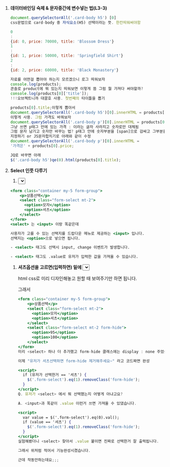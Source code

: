 1. ****데이터바인딩 숙제 & 문자중간에 변수넣는 법(L3-3)****
    
    ```jsx
    document.querySelectorAll('.card-body h5') [0]
    css문법으로 card-body 중 자식요소(H5) 선택이라는 뜻. 한칸띄워써야함
    ```
    
    ```jsx
    0
    : 
    {id: 0, price: 70000, title: 'Blossom Dress'}
    1
    : 
    {id: 1, price: 50000, title: 'Springfield Shirt'}
    2
    : 
    {id: 2, price: 60000, title: 'Black Monastery'}
    
    자료를 어떤걸 뽑아야 하는지 모르겠으니 로그 띄워보자
    console.log(products);
    콘솔로 product에 뭐 있는지 띄워보면 이렇게 뜸 그럼 뭘 가져다 써야할까?
    console.log(products[0]['title']);
    !!!오브젝트니까 대괄호 사용. 첫번째의 타이틀을 뽑기
    
    products[0].title;이렇게 뽑아서
    document.querySelectorAll('.card-body h5')[0].innerHTML = products[0].title;
    이렇게 사용. 그럼 가격도 바꿔보자
    document.querySelectorAll('.card-body p')[0].innerHTML = products[0].price;
    그냥 쓰면 p태그 안에 있는 가격 : 이라는 글자 사라지고 숫자로만 대체됨
    그럼 문자 남기고 숫자만 바꾸는 법? p태그 안에 숫자부분을 [span]으로 감싸고 그부분을
    지정하기 or JS문자합치기로 아래와 같이 수정
    document.querySelectorAll('.card-body p')[0].innerHTML = 
    '가격은' + products[0].price;
    
    JQ로 바꾸면 아래
    $('.card-body h5')qe(0).html(products[0].title);
    ```
    
2. ****Select 인풋 다루기****
    1. **<select> 사용법**
    
    ```jsx
    <form class="container my-5 form-group">
        <p>상품선택</p>
        <select class="form-select mt-2">
          <option>모자</option>
          <option>셔츠</option>
        </select>
    </form>
    <select> 는 <input> 이랑 똑같은데
    
    사용자가 고를 수 있는 선택지를 드랍다운 메뉴로 제공하는 <input> 입니다. 
    선택지는 <option>으로 넣으면 됩니다.
    
    - <select> 태그도 선택시 input, change 이벤트가 발생합니다.
    
    - <select> 태그도 .value로 유저가 입력한 값을 가져올 수 있습니다.
    ```
    
    1. **셔츠옵션을 고르면(입력하면) 밑에 <select> 하나 더 만들기**
        1. 
        
        html css로 미리 디자인해놓고 원할 때 보여주기만 하면 됩니다.
        
        그래서
        
        ```jsx
        <form class="container my-5 form-group">
            <p>상품선택</p>
            <select class="form-select mt-2">
              <option>모자</option>
              <option>셔츠</option>
            </select>
            <select class="form-select mt-2 form-hide">
              <option>95</option>
              <option>100</option>
            </select>
        </form>
        미리 <select> 하나 더 추가했고 form-hide 클래스에는 display : none 주었습니다.
        
        이제 "유저가 셔츠선택하면 form-hide 제거해주세요~" 라고 코드짜면 완성
        ```
        
        ```jsx
        <script>
          if (유저가 선택한거 == '셔츠') {
            $('.form-select').eq(1).removeClass('form-hide');
          }
        </script>
        Q. 유저가 <select> 에서 뭐 선택했는지 어떻게 아냐고요?
        
        A. <input>과 똑같이 .value 이런거 쓰면 가져올 수 있댔습니다.
        ```
        
        ```jsx
        <script>
          var value = $('.form-select').eq(0).val();
          if (value == '셔츠') {
            $('.form-select').eq(1).removeClass('form-hide');
          }
        </script>
        실험해봤더니 <select> 찾아서 .value 붙이면 진짜로 선택한거 잘 출력됩니다.
        
        그래서 위처럼 적어서 기능완성시켰습니다.
        
        근데 작동안하는데요;;;
        ```
        
        > <script> 안에 대충 적은 코드는 페이지 로드시 1회 실행됨
        > 
        
        자주 중요하게 말하는 내용입니다 잘 명심하십시오.!!!
        
        지금 "유저가 셔츠선택하면 form-hide 제거해주세요~" 라고 코드짰는데
        
        이 코드는 <script> 안에 적었기 때문에 그냥 페이지 로드시 1회 실행되고 다시는 실행되지 않습니다.
        
        그래서 **저 코드를 <select> 조작할 때 마다 실행한다면** 의도대로 잘 동작하지 않을까요
        
        아닙니까
        
        ```jsx
        <script>
          $('.form-select').eq(0).on('input', function(){
        
            var value = $('.form-select').eq(0).val();
            if (value == '셔츠') {
              $('.form-select').eq(1).removeClass('form-hide');
            }
        
          });
        </script>
        <input>이나 <select> 조작할 때 input 이벤트가 발생하기 때문에
        
        그 이벤트리스너를 부착해봤습니다. 
        
        잘되는군요
        ```
        
        (응용)
        
        1. 심심하면 '모자'를 선택했을 때 <select>를 다시 숨기는 기능도 만들어봅시다.
        2. 지금 비슷한 셀렉터들이 많은데 변수화하면 성능개선이 되겠군요
        3. 이벤트리스너 안에서 e.currentTarget 아니면 this 이런거 써도 될듯요
3. ****Select 2 : 자바스크립트로 html 생성하는 법(L3-5)****
    1. 저번시간에 짠 코드는 **확장성이 부족**합니다.
        
        셔츠사이즈를 95, 100 이라고 하드코딩해놓고 보여주기만 하기 때문입니다.
        
        실제 쇼핑몰이라면 셔츠 사이즈가 매일매일 바뀔 것인데
        
        이럴 경우 서버에서 보낸 데이터 갯수에 맞게 <option> 태그를 생성해줘야 좋을듯요
        
        그래서 html을 생성하는 법을 알아봅시다.
        
    
    > html 생성하는 법 1
    > 
    
    <div> 안에 <p> 태그를 생성하려면
    
    ```jsx
    <div id="test">
    
    </div>
    
    <script>
      var a = document.createElement('p'); 
      a.innerHTML = '안녕';
      document.querySelector('#test').appendChild(a);
    </script>
    ```
    
    이러면 생성됩니다. 개발자도구 까보면 div 안에 p태그가 생성되어있습니다.
    
    - document.createElement() 쓰면 html 자료를 하나 생성해줍니다. 여기선 P태그를 생성할 것.
    - 그걸 맘대로 조작한 다음 appendChild() 써서 아무데나 넣으면 html이 생성됩니다.
    
    이건 좀 복잡해서 아래방법을 마니씀
    
    > html 생성하는 법 1
    > 
    
    <div> 안에 <p> 태그를 생성하려면
    
    ```jsx
    <div id="test">
    
    </div>
    
    <script>
      var a = document.createElement('p');
      a.innerHTML = '안녕';
      document.querySelector('#test').appendChild(a);
    </script>
    ```
    
    이러면 생성됩니다. 개발자도구 까보면 div 안에 p태그가 생성되어있습니다.
    
    - document.**createElement**() 쓰면 html 자료를 하나 생성해줍니다.
    - 그걸 맘대로 조작한 다음 appendChild() 써서 아무데나 넣으면 html이 생성됩니다.
    
    > html 생성하는 법 2
    > 
    
    ```jsx
    <div id="test">
    
    </div>
    
    <script>
      var a = '<p>안녕</p>';
      document.querySelector('#test').insertAdjacentHTML('beforeend', a);
    </script>
    ```
    
    이래도 생성됩니다.
    
    - 문자자료로 html을 만든 다음
    - **insertAdjacentHTML**() 안에 넣으면 됩니다. (insertAdjacentHTML는 추가해주는 문법)
    - 이너html로 해도 됨? 이건 다시 확인
    - 'beforeend' 이건 안쪽 맨 밑에 추가하라는 뜻입니다. 싫으면 맘대로 변경가능
    
    **1번 방법은 코드가 너무 길고 복잡하기 때문에 특별한 이유 없으면 2번 방법을 씁니다.**
    
    실은 1번이 더 빠르게 동작하는데 0.0000x초 차이임
    
    ```jsx
    <div id="test">
    
    </div>
    
    <script>
      var a = '<p>안녕</p>';
      $('#test').append(a);
    </script>
    ```
    
    이래도 됩니다.
    
    append는 안쪽 맨 밑에 추가하라는 뜻입니다.
    
    **Q. 저는 안쪽에 추가하는게 아니라 아예 바꾸고 싶은데요**
    
    A. div찾아서 innerHTML = '<p></p>' 쓰셈
    
    jQuery에선 .html() 입니다.
    
    > 바지옵션 누르면 다른 사이즈가 나와야하는데
    > 
    
    ```jsx
    <form class="container my-5 form-group">
        <p>상품선택</p>
        <select class="form-select mt-2">
          <option>모자</option>
          <option>셔츠</option>
          <option>바지</option>
        </select>
        <select class="form-select mt-2 form-hide">
          <option>95</option>
          <option>100</option>
        </select>
    </form>
    ```
    
    첫 <select> 에 바지옵션을 추가해봅시다.
    
    이거 누르면 28과 30 사이즈가 담긴 <select>가 떠야합니다.
    
    코드 어떻게 짜야하죠?
    
    당연히 html을 미리 만들어놨다가 보여줘도 되는데
    
    실제 쇼핑몰의 경우 그렇게 만들어놓을 순 없습니다.
    
    바지 사이즈가 매일 달라지면 어떻게 합니까 매일 아침 html 수정할 것임?
    
    실제 서비스는 매번 서버에서 데이터를 받아와서 **"데이터 갯수만큼 <option> 생성해주세요~"** 라고 코드를 짜놓습니다.
    
    그래서 우리도 이를 대비하기 위해 html을 미리 만들어놓지말고 자바스크립트로 html을 생성해봅시다.
    
    ```jsx
    <script>
      $('.form-select').eq(0).on('input', function(){
    
        var value = $('.form-select').eq(0).val();
        if (value == '셔츠') {
          $('.form-select').eq(1).removeClass('form-hide');
        }
        else if (value == '바지'){
          $('.form-select').eq(1).removeClass('form-hide');
          $('.form-select').eq(1).html('');
          var 템플릿 = `<option>28</option><option>30</option>`;
          $('.form-select').eq(1).append(템플릿)
        }
    
      });
    </script>
    ```
    
    그래서 유저가 바지를 선택하면
    
    1. 일단 둘 째 <select> 보여주셈
    
    2. 둘 째 <select> 안에 비워주셈
    
    3. html 만들어서 둘 째 <select> 안에 append(추가해주세요) 해주셈
    
    이라고 코드를 짰더니 진짜로 그렇게 해줍니다.
    
    아니면 더 간단하게 할 수도 있을듯요
    
    (응용)
    
    - 바지 눌렀다가 다시 셔츠 누르면 뭔가 이상해지는 문제도 해결해보면 어떨까요.
    
    셔츠눌렀을 때 둘 째 <select> 안에 있는 html도 조정해줘야겠군요.
    
4. ****Select 3 : forEach, for in 반복문(L3-6)****
    1. **동적으로 <option> 생성하려면 반복문 필요할듯**
        
        ```jsx
        <script>
          var pants = [28, 30, 32];
          $('.form-select').eq(0).on('input', function(){
        
            var value = $('.form-select').eq(0).val();
            if (value == '셔츠') {
              $('.form-select').eq(1).removeClass('form-hide');
            }
            else if (value == '바지'){
              $('.form-select').eq(1).removeClass('form-hide');
              $('.form-select').eq(1).html('');
              여기다 무슨 코드 짜야함
            }
        
          });
        </script>
        ```
        
        맨 위에 pants 라는 변수를 하나 만들고 서버에서 보낸데이터라고 가정해봅시다.
        
        **pants 데이터 갯수만큼 <option>을 생성하고싶으면** 어떻게 해야할까요?
        
        반복문 쓰면 될 것 같은데요
        
        ```jsx
        <script>
          var pants = [28, 30, 32];
          $('.form-select').eq(0).on('input', function(){
        
            var value = $('.form-select').eq(0).val();
            if (value == '셔츠') {
              $('.form-select').eq(1).removeClass('form-hide');
            }
            else if (value == '바지'){
              $('.form-select').eq(1).removeClass('form-hide');
              $('.form-select').eq(1).html('');
              for (let i = 0; i < pants.length; i++){
                <option>생성해주세요~
              }
            }
        
          });
        </script>
        ```
        
        ▲ 반복문 쓰면 해결될듯요 pants.length 만큼 반복해달라고 하면 됩니다.
        
        근데 이거보다 조금 더 쉬운 반복문을 알아봅시다.
        
    2. **array 다룰 때 쉬운 forEach 반복문 써보기**
        
        array 자료 뒤에 붙일 수 있는 forEach() 라는 기본함수가 있습니다.
        
        이것도 반복문임
        
        ```jsx
        var pants = [28, 30, 32];
        pants.forEach(function(){
          console.log('안녕')
        });
        ```
        
        이렇게 쓰면 pants 안의 데이터 갯수만큼
        
        forEach 콜백함수 안에 있는 코드가 실행됩니다.
        
        3번 실행될듯요
        
        그래서 array 자료 다룰 때 for 반복문 쓰기 귀찮으면 forEach 뒤에 붙여도 됩니다.
        
        **Q. 콜백함수 왜넣음?**
        
        A. 자바스크립트 forEach 만든 사람이 그렇게 쓰래요
        
        ```jsx
        var pants = [28, 30, 32];
        pants.forEach(function(a, i){
          console.log(a)
        });
        ```
        
        콜백함수 안에 파라미터 2개까지 작명이 가능한데 (실은 3개까지인데 몰라도 됩니다)
        
        첫 파라미터는 **반복문 돌 때 마다 array 안에 있던 하나하나의 데이터**가 되고
        
        둘 째 파라미터는 **반복문 돌 때 마다 0부터 1씩 증가하는 정수**가 됩니다.
        
        진짠지 확인하려면 a와 i 출력해보셈
        
        그래서 편리해보이면 forEach 씁시다.
        
        ```jsx
        <script>
          var pants = [28, 30, 32];
          $('.form-select').eq(0).on('input', function(){
        
            var value = $('.form-select').eq(0).val();
            if (value == '셔츠') {
              $('.form-select').eq(1).removeClass('form-hide');
            }
            else if (value == '바지'){
              $('.form-select').eq(1).removeClass('form-hide');
              $('.form-select').eq(1).html('');
              pants.forEach(function(a){
                $('.form-select').eq(1).append(`<option>${a}</option>`)
              })
            }
        
          });
        </script>
        a가 array 안에 있던 데이터임. 28, 30, 32
        `<option>${a}</option>`
        ```
        
        ▲ 그래서 아까 코드도 이렇게 바꿔봤습니다.
        
        이제 pants 라는 서버에서 보낸 데이터가 바뀔 때 마다
        
        거기에 맞게 <option>이 생성되겠군요. 변화에 대응이 좋은 코드가 되었습니다.
        
        심심하면
        
        var shirts = [95, 100, 105] 이렇게 위에 코드 추가해놓은 다음
        
        셔츠 선택시 이 데이터 갯수만큼 <option>을 생성해보는 것도 해봅시다.
        
    3. **object 다룰 때 쉬운 for in 반복문**
        
        object 자료 갯수만큼 반복문을 돌리고 싶으면
        
        ```
        var obj = { name : 'kim', age : 20 }
        
        for (var key in obj){
          console.log('안녕')
        }
        ```
        
        for in 반복문 쓰면 됩니다.
        
        그럼 콘솔창에 '안녕'이 2회 출력될듯요
        
        그리고 for in 반복문 쓰면 object 자료 안에 있는 key와 value를 다 출력해볼 수도 있습니다.
        
        지금 key라고 작명하는 부분은 반복문이 돌 때 마다 object자료 안에 있던 key값이 됩니다.
        
        ```
        var obj = { name : 'kim', age : 20 }
        
        for (var key in obj){
          console.log(key)
        }
        ```
        
        출력해보면 진짜로 name, age 잘 나옵니다.
        
        key 말고 실제 자료인 value를 출력하고 싶으면
        
        console.log(obj[key]) 이렇게 써보셈
        
        > 그래서 반복문의 용도는 2개가 있는데
        > 
        
        실은 코드 복사붙여넣기용으로 쓰는게 for 반복문이라 했는데
        
        array나 object 자료 전부 꺼내서 쓰고 싶을 때도 반복문을 쓰면 유용합니다.
        
        그래서
        
        1. 코드복붙하고싶으면
        
        2. array, object 자료 다 꺼내고 싶을 때
        
        반복문 사용하면 유용합니다.
        
    4. **새로운 arrow function 문법**
        
        함수 만드는 다른 문법이 있습니다. 특히 콜백함수만들 때 자주 쓰는 방법인데
        
        ```
        var pants = [28, 30, 32];
        pants.forEach(function(a){
          console.log(a)
        });
        
        pants.forEach((a) => {
          console.log(a)
        });
        ```
        
        function 키워드 대신 => 화살표를 ( ) 우측에 부착해도 똑같이 함수만들 수 있습니다.
        
        저걸 arrow function 이라고 합니다.
        
        ```
        pants.forEach( a => {
          console.log(this)
        });
        ```
        
        arrow function은 파라미터가 하나면 () 소괄호 생략해도 봐줍니다.
        
        함수 중괄호 안에 return 한 줄 밖에 없으면 { } 중괄호와 return 동시에 생략해도 봐줍니다.
        
        그래서 간결하니 콜백함수에 자주 사용하는 사람들이 있습니다.
        
        여러분도 쓰고싶으면 쓰셈
        
        ```
        let 함수 = function(){ console.log('안녕') }
        let 함수 = () => { console.log('안녕') }
        ```
        
        참고로 함수 이렇게 만들어쓰는 사람도 있습니다.
        
        이럴 때도 arrow function이 가끔 보입니다.
        
        그냥 함수와 arrow function의 기능차이는 하나가 있는데
        
        함수 안에서 this를 써야할 경우
        
        - 그냥 함수는 함수 안에서 this를 알맞게 재정의해줍니다.
        - (주의)arrow function쓰면 함수 안의 this 뜻이 달라질 수 있음
        - arrow function은 함수 안에서 this를 재정의해주지 않고 **바깥에 있던 this를 그대로 씁니다.**
        
        그래서 이벤트리스너 콜백함수안에서 this를 써야하면 arrow function 쓰면 의도와 다르게 동작할 수도 있습니다.
        
        그런데선 쓰지마십시오
        
5. ****array, for 반복문 실력향상 과제(L3-7)****
    1. 
    
    > Q. Array에서 철수라는 자료를 찾고 싶습니다
    > 
    
    array에서 이름을 찾아주는 함수를 만들고 있습니다.
    
    함수 안에 파라미터로 이름을 집어넣으면
    
    그 이름이 출석부에 있으면 콘솔창에 출력해주는 함수를 만들어봅시다.
    
    어떻게 만들면 될까요?
    
    ```
    var 출석부 = ['흥민', '영희', '철수', '재석'];
    
    function 이름찾기(){
    //여기다 코드 짜십쇼
    }
    
    ```
    
    **동작 예시 :**
    
    **이름찾기('철수');** 라고 쓰면 콘솔창에 **'있어요'**라는 글자가 떠야합니다.
    
    **이름찾기('명수');** 라고 쓰면 콘솔창에 아무 글자도 뜨지 않아야합니다.
    
    **(조건) 이상한데서 찾아온 find, indexOf 같은 자바스크립트 기본함수들 사용금지**
    
    **5시간동안 코드 한줄 못적었을 때 펼쳐볼 힌트**
    
    ```jsx
    컴퓨터야 array안에 파라미터가 들어있는지 찾아봐~ 라고 명령을 한 번에 주면 어려워합니다.  
    
    "지금 들어온 파라미터가 array[0] 이랑 같냐"
    
    "지금 들어온 파라미터가 array[1] 이랑 같냐"
    
    "지금 들어온 파라미터가 array[2] 이랑 같냐"
    
    ... 
    
    계속 물어보면 됩니다. 
    
    그리고 같으면 출력해주면 될듯요
    ```
    
    **3일 고민한 후 펼쳐볼 답안**
    
    ```jsx
    var 출석부 = ['흥민', '영희', '철수', '재석'];
    
    function 이름찾기(name){
      name이 출석부[0]에 있으면 console.log('있어요')
      name이 출석부[1]에 있으면 console.log('있어요')
      name이 출석부[2]에 있으면 console.log('있어요')
      ... 계속
    }
    
    이름찾기('철수');
    ```
    
    이렇게 계속 코드짜면 되겠군요.
    
    if문을 4개 정도 쓰면 됩니다.
    
    근데 같은 코드를 발견하면 반복문같은걸로 축약할 수 있겠군요.
    
    ```jsx
    var 출석부 = ['흥민', '영희', '철수', '재석'];
    
    function 이름찾기(name){
      for (var i = 0; i < 4; i++) {
        if ( name == 출석부[i]) {
          console.log('있어요')
        }
      }
    }
    
    이름찾기('철수');
    
    물론 indexOf, find 이런 자바스크립트 기본함수 찾아서 쓰면 array에서 문자검색을 
    쉽게 할 수 있습니다.
    
    그 기능을 직접 기본 문법만으로 짜는 것도 좋은 연습입니다.
    
    (응용)
    
    출석부 array 안에 '철수'가 2번이나 들어있으면 '있어요'가 2번이나 출력되는군요.
    
    1번만 출력되게하려면 어떻게하죠?
    
    아마 return 이런 키워드 쓰면 함수가 종료되니까 그런거 써도 될듯요
    ```
    
    > Q. 갑자기 구구단을 콘솔창에 출력하고 싶습니다.
    > 
    
    철수는 구구단을 외우지 못하는 관계로
    
    자바스크립트를 이용해 구구단을 2단부터 9단까지 콘솔창에 출력하고 싶어졌습니다.
    
    빨리 출력해보십시오.
    
    **콘솔창 출력결과 :**
    
    2
    
    4
    
    6
    
    8
    
    ...
    
    18
    
    3
    
    6
    
    9
    
    12
    
    ...
    
    27
    
    이렇게 2단부터 9단까지의 곱셈 결과부분만 쭉 출력해보면 됩니다.
    
    **6시간 고민해도 코드한줄 못쳤다면 펼쳐볼 힌트**
    
    뭔가 반복문 써야할거같아서 for 반복문 적어놓고 고민하는거같은데
    
    그건 천재들이나 하는거지 우리같은 일반인은 for 부터 적으면 90% 확률로 실패합니다.
    
    반복문은 비슷한 코드 축약할 때 쓰면 됩니다.
    
    그리고 전체를 어떻게 구현할지 생각하려하지말고
    
    가장 쉬운거 하나만 먼저 구현해보면 쉽습니다. 그냥 2단만 출력해봅시다.
    
    ```jsx
    console.log(2);
    console.log(4);
    console.log(6);
    ...
    console.log(18);
    ```
    
    이러면 2단 구현 끝입니다.
    
    코드가 긴게 싫다면 for 반복문 쓰든가 하십쇼
    
    이제 알아서 3단도 해보고 4단도 해보고 9단까지 하면 구현 끝입니다.
    
    **최소 3일 고민해본 후 펼쳐볼 답안**
    
    맨날 코딩책 앞부분에 나오는 문제인데
    
    이상한 2중 중첩 반복문보고 다들 포기합니다.
    
    왜냐면 남의 코드 보고 해석하는건 어려운일입니다. 직접 뭐라도 해보는게 이해가 빠름
    
    ```jsx
    console.log(2);
    console.log(4);
    console.log(6);
    ...
    console.log(18);
    ```
    
    이러면 2단 구현 끝입니다.
    
    그런데 코드가 비슷한게 반복이 되니 반복문 안에 담으면 참 좋을 것 같군요.
    
    ```jsx
    for (let i = 1; i < 10; i++) {
      console.log(2 * i)
    }
    
    ```
    
    이렇게 하면 i가 2부터 9까지 반복될듯요 아까코드 축약 끝
    
    반복문은 언제나 선택일 뿐 필수가 아닙니다. 그냥 코드 줄이는 용도임
    
    2단은 방금 해결했으니 3단, 4단은 어떻게 출력할까요?
    
    ```jsx
    for (let i = 1; i < 10; i++) {
      console.log(2 * i)
    }
    
    for (let i = 1; i < 10; i++) {
      console.log(3 * i)
    }
    
    for (let i = 1; i < 10; i++) {
      console.log(4 * i)
    }
    ```
    
    이러면 3단 4단도 완성인데
    
    똑같은 코드 3줄이 계속 반복되는군요
    
    이것도 반복문으로 축약하고 싶으면 하면 됩니다.
    
    ```jsx
    for (let k = 2; k < 10; i++) {
      for (let i = 1; i < 10; i++) {
        console.log(k * i)
      }
    }
    ```
    
    아까 반복되던 3줄을 다른 반복문으로 축약해봤습니다.
    
    다른 반복문을 또 쓸 땐 변수같은게 중복되면 이상해질 것 같으니 다른 k라는 이름으로 준비했습니다.
    
    답부터 보면 "**for 2번 쓰는건 배운 적이 없는데 이게 뭐람"** 이런 생각이 들 뿐입니다.
    
    직접 console.log() 하드코딩해놓고 비슷한 부분 for 쓰는 연습부터 하면 그냥 별거 아닙니다.
    
    > Q. 평균점수 계산기 만들기
    > 
    
    어떤 함수에
    
    기존 모의고사 성적들을 array 자료에 전부 담아 **첫 파라미터로** 입력하고
    
    이번 11월 모의고사 성적을 **둘 째 파라미터로** 입력하면
    
    11월 성적이 기존 성적들의 평균에 비해 얼마나 우수한지 결과를 알려주고 싶습니다.
    
    어떻게 함수를 만들면 될까요?
    
    **동작예시 :**
    
    **함수([10, 20, 30, 40, 50], 40)** 이렇게 쓰면 콘솔창에 **"평균보다 10점이 올랐네요"**가 떠야합니다. (평균이 30이니까)
    
    **함수([40, 40, 40], 20)** 이렇게 쓰면 콘솔창에 **"평균보다 20점이 떨어졌네요 재수추천"**이 떠야합니다. (평균이 40이니까)
    
    **산수문제에 굳이 답을 봐야합니까**
    
    ```jsx
    방법은 달라도 잘되면 전부 정답입니다.
    
    일단 함수는 2개의 파라미터를 입력할 수 있어야 하니 구멍 2개 뚫고 시작했습니다. 
    
    function 함수(arr, b){
      arr 안에 있는 숫자들 평균내기
      그걸 b랑 비교해서 b가 더 크면 console.log('올랐네요')
      b가 더 작으면 console.log('재수추천')
    }
    한글부터 입력해봤습니다.
    
    평균부터 내봅시다.
    
    평균은 그냥 첫 파라미터 (array자료) 안에 있던거 다 더하고 총 갯수로 나누면 됩니다.
    
     
    
    다 어떻게 더하냐고요? 
    
    var result = 0; 이런거 만들고 
    
    result = result + arr[0];
    
    result = result + arr[1];
    
    result = result + arr[2];
    
    ...
    
    계속 적으면 되는것이지 또 이상한 고민하고 계셨습니까 
    
    길게 적는거 싫으면 반복문 같은거 써도 될듯요 
    
     
    
     
    
     
    
     
    
    function 함수(arr, b){
      var result = 0;
    
      for ( let i = 0; i < arr.length; i++ ) {
        result = result + arr[i]
      }
      console.log(result);
    }
    
    함수([2,3,4], 10);
    다 더했습니다. 
    
    중간중간 콘솔창에 출력해보면서 해야지 상상으로 하면 안됩니다. 
    
    그리고 이걸 입력한 성적 갯수 (arr.length)로 나누면 될듯요 
    
    나누는건 알아서 하고 
    
    그걸 이제 b 파라미터랑 비교하면 됩니다. 
    
     
    
     
    
    function 함수(arr, b){
      var result = 0;
    
      for ( let i = 0; i < arr.length; i++ ) {
        result = result + arr[i]
      }
      
      if (result/arr.length < b) {
        console.log('올랐네요');
      } else {
        console.log('같거나 떨어졌네요 재수추천')
      }
    }
    
    함수([2,3,4], 10);  //올랐네요 출력될듯 
    if문으로 비교해봤다고 합니다. 이제 잘될듯요 
    
    정확히 얼마나 올랐는지 표기해주는 것도 좋겠군요
    
    "와 x점이나 올랐네요" 이런 것도 알아서 출력해보도록 합시다.
    ```
    # 자바스크립트-2 ****Ajax 1 : 개념정리(L3-8)****

1. ****Ajax 1 : 개념정리****
    1. **서버와 요청에 대한 용어정리**
        
        GET요청은 서버에 있던 데이터를 읽고싶을 때 주로 사용하고
        
        POST요청은 서버로 데이터를 보내고 싶을 때 사용합니다.
        
        **AJAX :** 
        
        서버에 GET, POST 요청을 할 때 **새로고침 없이** 데이터를 주고받을 수 있게 도와주는
        
        간단한 브라우저 기능을 AJAX라고 합니다.
        
        그거 쓰면 새로고침 없이도 쇼핑몰 상품을 더 가져올 수도 있고
        
        새로고침 없이도 댓글을 서버로 전송할 수도 있고
        
        그런 기능을 만들 수 있는 것임
        

1. **ajax 요청하는 법**
    1. **jQuery로 AJAX요청하기 :** 
    $.get() 라는 함수를 쓰고 안에 url만 잘 기입하면 됩니다.연습삼아서 [https://codingapple1.github.io/hello.txt](https://codingapple1.github.io/hello.txt) 여기로 GET요청해보면 인삿말을 하나 가져올 수 있습니다.
    
    ```jsx
    $.get('https://codingapple1.github.io/hello.txt');
    이러면 진짜 데이터 가져옵니다.
    
    $.get('https://codingapple1.github.io/hello.txt').done(function(data){
            console.log(data)
          }) +++
    
    안되면 html파일 미리보기가 제대로 안떠있는 것입니다.
    
    브라우저 주소창에 127.0.0.1:어쩌구 이렇게 떠있어야합니다.
    
    VScode는 live server 익스텐션 설치하면 됩니다.
    $.get('https://codingapple1.github.io/hello.txt').done(function(data){
      console.log(data)
    });
    근데 가져온 데이터가 어디 들어있냐면 
    
    .done 아니면 .then 뒤에 붙이고 콜백함수넣고 파라미터 하나 만들면 거기에 들어있습니다.
    
    진짜 인삿말 들어있는지 출력해봅시다.
    
    $.post('url~~', {name : 'kim'})
    
    서버로 데이터를 보낼 수 있는 POST요청을 날리고 싶으면 이렇게 씁니다.
    url 잘 적고 뒤에 서버로 보낼 데이터를 적으면 됩니다.
    당연히 얘도 .done 이런거 붙이기 가능
    
    $.get('https://codingapple1.github.io/hello.txt')
      .done(function(data){
        console.log(data)
      })
      .fail(function(error){
        console.log('실패함')
      });
    
    ajax 요청 성공시 .done 안에 있는 코드를 실행해줍니다.
    
    ajax 요청 실패시 .fail 안에 있는 코드를 실행해줍니다. 
    
    error 저거 출력해보면 에러관련 정보를 출력해줍니다. 그거 보고 디버깅하면 됩니다.
    
    예를 들어 404 이런 에러코드는 url 이 잘못되었다는 뜻입니다. 
    
     
    done/fail 말고 then/catch 써도 됩니다.
    ```
    
    1. **Q. 다음 url로 GET요청을 해서 가격정보를 가져와 콘솔창에 출력해보십시오.**
    
    https://codingapple1.github.io/price.json 여기로 GET요청하면 오늘의 상품가격을 알려줍니다.
    
    콘솔창에 5000이 뜨면 성공이고 쉬우니 답은 없고 알아서 해봅시다.
    
2. **ajax 요청하는 법 (쌩자바스크립트 버전)**
    1. **쌩자바스크립트는 fetch 이런거써서 AJAX 요청가능**
    
    ```jsx
    fetch('https://codingapple1.github.io/price.json')
      .then(res => res.json())
      .then(function(data){
        console.log(data)
      })
      .catch(function(error){
        console.log('실패함')
      });
    fetch 함수는 Edge 브라우저 이상에서만 동작합니다.
    
    근데 코드가 한 줄 더 필요한 이유가 뭐냐면
    
    **서버와 데이터를 주고받을 때는 문자만 주고받을 수 있습니다.**
    
    array, object 이런거 전송불가능 
    
    근데 아까 { price : 5000 } 이런 object 무리없이 받아왔죠?
    
    어떻게 한거냐면 object를 JSON으로 바꿔서 전송해줘서 그렇습니다.
    
     
    
    array 아니면 object에 따옴표를 다 쳐서 '{ "price" : 5000 }' 대충 이렇게 만들면 JSON이라는 자료가 됩니다. 
    
    JSON은 문자로 인식하기 때문에 서버와 데이터주고받기가 가능합니다. 
    
     
    
    하지만 
    
    jQuery의 $.get() 이런건 JSON으로 자료가 도착하면 알아서 array/object 자료로 바꿔줍니다.
    
    기본함수 fetch() 이런건 JSON으로 자료가 도착하면 알아서 array/object 자료로 바꿔주지 않습니다.
    
    그래서 fetch() 로 가져온 결과를 array/object로 바꾸고 싶으면 res.json() 이런 코드 한 줄 추가하면 됩니다. 
    
     
    
    그게 귀찮으면 jQuery나 axios 이런 라이브러리 설치하면 ajax가 약간 더 간편해집니다.
    ```
    
3. **오늘의 중요한 숙제**